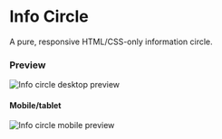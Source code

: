# Info Circle

A pure, responsive HTML/CSS-only information circle.

### Preview
![Info circle desktop preview](https://i.imgur.com/pvbXH9u.png)

#### Mobile/tablet
![Info circle mobile preview](https://i.imgur.com/cSuxBDB.png)
